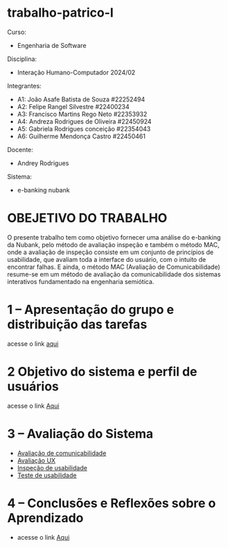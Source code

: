 # trabalho-patrico-I
Curso: 
* Engenharia de Software

Disciplina: 
* Interação Humano-Computador 2024/02

Integrantes:
* A1: João Asafe Batista de Souza #22252494
* A2: Felipe Rangel Silvestre #22400234
* A3: Francisco Martins Rego Neto #22353932
* A4: Andreza Rodrigues de Oliveira #22450924
* A5: Gabriela Rodrigues conceição #22354043
* A6: Guilherme Mendonça Castro #22450461

Docente: 
* Andrey Rodrigues

Sistema:
* e-banking nubank

# OBEJETIVO DO TRABALHO
O presente trabalho tem como objetivo fornecer uma análise do e-banking da Nubank, pelo método de avaliação inspeção e também o método MAC, onde a avaliação de inspeção consiste em um conjunto de princípios de usabilidade, que avaliam toda a interface do usuário, com o intuito de encontrar falhas. E ainda, o método MAC (Avaliação de Comunicabilidade) resume-se em um método de avaliação da comunicabilidade dos sistemas interativos fundamentado na engenharia semiótica. 

# 1 – Apresentação do grupo e distribuição das tarefas
acesse o link [aqui](https://github.com/FelpsRanger/trabalho-patrico-I/tree/main/docs/1%20-%20Apresenta%C3%A7%C3%A3o%20do%20grupo%20e%20distribui%C3%A7%C3%A3o%20das%20tarefas)

# 2 Objetivo do sistema e perfil de usuários
acesse o link [Aqui](https://github.com/FelpsRanger/trabalho-patrico-I/tree/main/docs/sistema)

# 3 – Avaliação do Sistema
- [Avaliação de comunicabilidade](https://github.com/FelpsRanger/trabalho-patrico-I/tree/main/docs/avaliacao_comunicabilidade)
- [Avaliação UX](https://github.com/FelpsRanger/trabalho-patrico-I/tree/main/docs/avaliacao_ux)
- [Inspeção de usabilidade](https://github.com/FelpsRanger/trabalho-patrico-I/tree/main/docs/inspecao_usabilidade)
- [Teste de usabilidade](https://github.com/FelpsRanger/trabalho-patrico-I/tree/main/docs/teste_usabilidade)

# 4 – Conclusões e Reflexões sobre o Aprendizado
- acesse o link [Aqui](https://github.com/FelpsRanger/trabalho-patrico-I/tree/main/docs/Conclus%C3%B5es%20e%20Reflex%C3%B5es%20sobre%20o%20Aprendizado)
